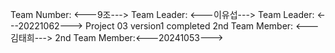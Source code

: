 Team Number: <---9조--->
Team Leader: <---이유섭--->
Team Leader: <---20221062--->
Project 03 version1 completed
2nd Team Member: <---김태희--->
2nd Team Member:<---20241053--->
